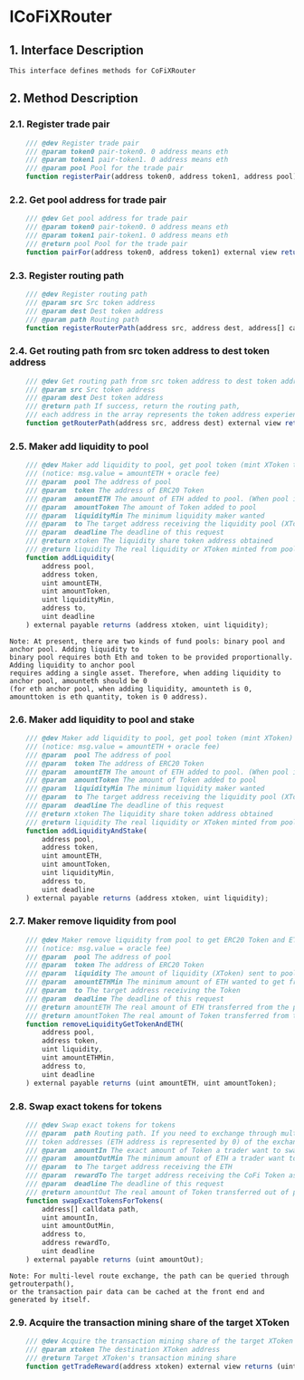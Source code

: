 # ICoFiXRouter

## 1. Interface Description
    This interface defines methods for CoFiXRouter

## 2. Method Description

### 2.1. Register trade pair

```javascript
    /// @dev Register trade pair
    /// @param token0 pair-token0. 0 address means eth
    /// @param token1 pair-token1. 0 address means eth
    /// @param pool Pool for the trade pair
    function registerPair(address token0, address token1, address pool) external;
```

### 2.2. Get pool address for trade pair

```javascript
    /// @dev Get pool address for trade pair
    /// @param token0 pair-token0. 0 address means eth
    /// @param token1 pair-token1. 0 address means eth
    /// @return pool Pool for the trade pair
    function pairFor(address token0, address token1) external view returns (address pool);
```

### 2.3. Register routing path

```javascript
    /// @dev Register routing path
    /// @param src Src token address
    /// @param dest Dest token address
    /// @param path Routing path
    function registerRouterPath(address src, address dest, address[] calldata path) external;
```

### 2.4. Get routing path from src token address to dest token address

```javascript
    /// @dev Get routing path from src token address to dest token address
    /// @param src Src token address
    /// @param dest Dest token address
    /// @return path If success, return the routing path, 
    /// each address in the array represents the token address experienced during the trading
    function getRouterPath(address src, address dest) external view returns (address[] memory path);
```

### 2.5. Maker add liquidity to pool

```javascript
    /// @dev Maker add liquidity to pool, get pool token (mint XToken to maker) 
    /// (notice: msg.value = amountETH + oracle fee)
    /// @param  pool The address of pool
    /// @param  token The address of ERC20 Token
    /// @param  amountETH The amount of ETH added to pool. (When pool is AnchorPool, amountETH is 0)
    /// @param  amountToken The amount of Token added to pool
    /// @param  liquidityMin The minimum liquidity maker wanted
    /// @param  to The target address receiving the liquidity pool (XToken)
    /// @param  deadline The deadline of this request
    /// @return xtoken The liquidity share token address obtained
    /// @return liquidity The real liquidity or XToken minted from pool
    function addLiquidity(
        address pool,
        address token,
        uint amountETH,
        uint amountToken,
        uint liquidityMin,
        address to,
        uint deadline
    ) external payable returns (address xtoken, uint liquidity);
```
    Note: At present, there are two kinds of fund pools: binary pool and anchor pool. Adding liquidity to 
    binary pool requires both Eth and token to be provided proportionally. Adding liquidity to anchor pool 
    requires adding a single asset. Therefore, when adding liquidity to anchor pool, amounteth should be 0 
    (for eth anchor pool, when adding liquidity, amounteth is 0, amounttoken is eth quantity, token is 0 address).

### 2.6. Maker add liquidity to pool and stake

```javascript
    /// @dev Maker add liquidity to pool, get pool token (mint XToken) and stake automatically 
    /// (notice: msg.value = amountETH + oracle fee)
    /// @param  pool The address of pool
    /// @param  token The address of ERC20 Token
    /// @param  amountETH The amount of ETH added to pool. (When pool is AnchorPool, amountETH is 0)
    /// @param  amountToken The amount of Token added to pool
    /// @param  liquidityMin The minimum liquidity maker wanted
    /// @param  to The target address receiving the liquidity pool (XToken)
    /// @param  deadline The deadline of this request
    /// @return xtoken The liquidity share token address obtained
    /// @return liquidity The real liquidity or XToken minted from pool
    function addLiquidityAndStake(
        address pool,
        address token,
        uint amountETH,
        uint amountToken,
        uint liquidityMin,
        address to,
        uint deadline
    ) external payable returns (address xtoken, uint liquidity);
```

### 2.7. Maker remove liquidity from pool

```javascript
    /// @dev Maker remove liquidity from pool to get ERC20 Token and ETH back (maker burn XToken) 
    /// (notice: msg.value = oracle fee)
    /// @param  pool The address of pool
    /// @param  token The address of ERC20 Token
    /// @param  liquidity The amount of liquidity (XToken) sent to pool, or the liquidity to remove
    /// @param  amountETHMin The minimum amount of ETH wanted to get from pool
    /// @param  to The target address receiving the Token
    /// @param  deadline The deadline of this request
    /// @return amountETH The real amount of ETH transferred from the pool
    /// @return amountToken The real amount of Token transferred from the pool
    function removeLiquidityGetTokenAndETH(
        address pool,
        address token,
        uint liquidity,
        uint amountETHMin,
        address to,
        uint deadline
    ) external payable returns (uint amountETH, uint amountToken);
```

### 2.8. Swap exact tokens for tokens

```javascript
    /// @dev Swap exact tokens for tokens
    /// @param  path Routing path. If you need to exchange through multi-level routes, you need to write down all 
    /// token addresses (ETH address is represented by 0) of the exchange path
    /// @param  amountIn The exact amount of Token a trader want to swap into pool
    /// @param  amountOutMin The minimum amount of ETH a trader want to swap out of pool
    /// @param  to The target address receiving the ETH
    /// @param  rewardTo The target address receiving the CoFi Token as rewards
    /// @param  deadline The deadline of this request
    /// @return amountOut The real amount of Token transferred out of pool
    function swapExactTokensForTokens(
        address[] calldata path,
        uint amountIn,
        uint amountOutMin,
        address to,
        address rewardTo,
        uint deadline
    ) external payable returns (uint amountOut);
```
    Note: For multi-level route exchange, the path can be queried through getrouterpath(), 
    or the transaction pair data can be cached at the front end and generated by itself.

### 2.9. Acquire the transaction mining share of the target XToken

```javascript
    /// @dev Acquire the transaction mining share of the target XToken
    /// @param xtoken The destination XToken address
    /// @return Target XToken's transaction mining share
    function getTradeReward(address xtoken) external view returns (uint);
```
